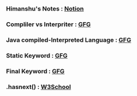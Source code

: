 ### Himanshu's Notes : [Notion](https://www.notion.so/Java-396c0ff575284559afdc0df5e95dd54f#553c6ef8de924788a96467f60602fbb3)


### Compliler vs Interpriter : [GFG](https://www.geeksforgeeks.org/difference-between-compiler-and-interpreter/) 

### Java compiled-Interpreted Language : [GFG](https://www.geeksforgeeks.org/why-java-is-called-a-compiler-interpreter-language/)

### Static Keyword : [GFG](https://www.geeksforgeeks.org/static-keyword-java/)

### Final Keyword : [GFG](https://www.geeksforgeeks.org/final-keyword-in-java/)

### .hasnext() : [W3School](https://www.w3schools.com/Java/ref_scanner_hasnext.asp)